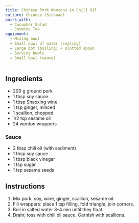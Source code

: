 ```yaml
---
title: Chinese Pork Wontons in Chili Oil
culture: Chinese (Sichuan)
pairs_with:
  - Cucumber Salad
  - Jasmine Tea
equipment:
  - Mixing bowl
  - Small bowl of water (sealing)
  - Large pot (boiling) + slotted spoon
  - Serving bowls
  - Small bowl (sauce)
---
```


## Ingredients
- 200 g ground pork
- 1 tbsp soy sauce
- 1 tbsp Shaoxing wine
- 1 tsp ginger, minced
- 1 scallion, chopped
- 1/2 tsp sesame oil
- 24 wonton wrappers

### Sauce
- 2 tbsp chili oil (with sediment)
- 1 tbsp soy sauce
- 1 tbsp black vinegar
- 1 tsp sugar
- 1 tsp sesame seeds

## Instructions
1. Mix pork, soy, wine, ginger, scallion, sesame oil.
2. Fill wrappers: place 1 tsp filling, fold triangle, join corners.
3. Boil in salted water 3–4 min until they float.
4. Drain; toss with chili oil sauce. Garnish with scallions.

